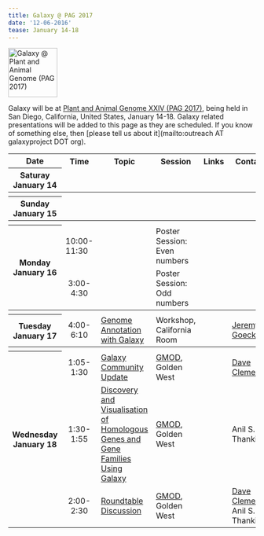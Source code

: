 ```yaml
---
title: Galaxy @ PAG 2017
date: '12-06-2016'
tease: January 14-18
---
```

<a href='http://www.intlpag.org/'><img src="/src/images/Logos/PAGLogo300.png" alt="Galaxy @ Plant and Animal Genome (PAG 2017)" height="100" align="center" /></a>

Galaxy will be at [Plant and Animal Genome XXIV (PAG 2017)](http://www.intlpag.org/), being held in San Diego, California, United States, January 14-18.  Galaxy related presentations will be added to this page as they are scheduled.  If you know of something else, then [please tell us about it](mailto:outreach AT galaxyproject DOT org).

<table>
  <tr class="th" >
    <th> Date </th>
    <th> Time </th>
    <th> Topic </th>
    <th> Session </th>
    <th> Links </th>
    <th> Contact </th>
  </tr>
  <tr>
    <th> Saturay<br />January 14 </th>
    <td style=" text-align: center;"> </td>
    <td> </td>
    <td> </td>
    <td> </td>
    <td> </td>
  </tr>
  <tr>
    <th colspan=6> </th>
  </tr>
  <tr>
    <th> Sunday<br />January 15 </th>
    <td style=" text-align: center;">  </td>
    <td>  </td>
    <td>  </td>
    <td> </td>
    <td>  </td>
  </tr>
  <tr>
    <th colspan=6> </th>
  </tr>
  <tr>
    <th rowspan=2> Monday<br />January 16 </th>
    <td rowspan=1> 10:00-11:30 </td>
    <td>  </td>
    <td rowspan=1> Poster Session: Even numbers </td>
    <td> </td>
    <td> </td>
  </tr>
  <tr>
    <td style=" text-align: center;"> 3:00-4:30 </td>
    <td>  </td>
    <td> Poster Session: Odd numbers </td>
    <td> </td>
    <td> </td>
  </tr>
  <tr>
    <th colspan=6> </th>
  </tr>
  <tr>
    <th> Tuesday<br />January 17 </th>
    <td style=" text-align: center;"> 4:00-6:10</td>
    <td> <a href='https://pag.confex.com/pag/xxv/meetingapp.cgi/Session/4217'>Genome Annotation with Galaxy</a> </td>
    <td> Workshop, California Room </td>
    <td> </td>
    <td> <a href='/src/JeremyGoecks/index.md'>Jeremy Goecks</a> </td>
  </tr>
  <tr>
    <th colspan=6> </th>
  </tr>
  <tr>
    <th rowspan=3> Wednesday<br />January 18 </th>
    <td style=" text-align: center;"> 1:05-1:30 </td>
    <td> <a href='https://pag.confex.com/pag/xxv/meetingapp.cgi/Paper/25649'>Galaxy Community Update</a> </td>
    <td> <a href='https://pag.confex.com/pag/xxv/meetingapp.cgi/Session/4229'>GMOD</a>, Golden West </td>
    <td>  </td>
    <td> <a href='/src/DaveClements/index.md'>Dave Clements</a> </td>
  </tr>
  <tr>
    <td style=" text-align: center;"> 1:30-1:55 </td>
    <td> <a href='https://pag.confex.com/pag/xxv/meetingapp.cgi/Paper/25652'>Discovery and Visualisation of Homologous Genes and Gene Families Using Galaxy</a> </td>
    <td> <a href='https://pag.confex.com/pag/xxv/meetingapp.cgi/Session/4229'>GMOD</a>, Golden West </td>
    <td>  </td>
    <td> Anil S. Thanki </td>
  </tr>
  <tr>
    <td style=" text-align: center;"> 2:00-2:30 </td>
    <td> <a href='https://pag.confex.com/pag/xxv/meetingapp.cgi/Paper/25656'>Roundtable Discussion</a> </td>
    <td> <a href='https://pag.confex.com/pag/xxv/meetingapp.cgi/Session/4229'>GMOD</a>, Golden West </td>
    <td>  </td>
    <td> <a href='/src/DaveClements/index.md'>Dave Clements</a>, Anil S. Thanki </td>
  </tr>
</table>

